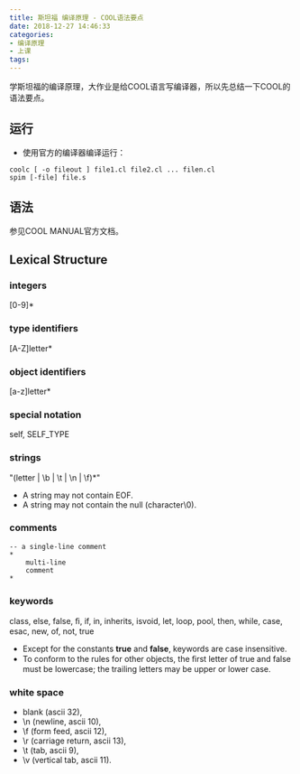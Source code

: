 ```yaml
---
title: 斯坦福 编译原理 - COOL语法要点
date: 2018-12-27 14:46:33
categories:
- 编译原理
- 上课
tags:
---
```


学斯坦福的编译原理，大作业是给COOL语言写编译器，所以先总结一下COOL的语法要点。

## 运行

* 使用官方的编译器编译运行：

````
coolc [ -o fileout ] file1.cl file2.cl ... filen.cl
spim [-file] file.s
````
## 语法

参见COOL MANUAL官方文档。

## Lexical Structure

### integers

[0-9]*

### type identifiers

[A-Z]letter*

### object identifiers

[a-z]letter*

### special notation

self, SELF_TYPE

### strings

\"(letter | \b | \t | \n | \f)*\"

* A string may not contain EOF. 
* A string may not contain the null (character\0). 

### comments

````
-- a single-line comment
* 
    multi-line 
    comment
* 
````

### keywords

class, else, false, ﬁ, if, in, inherits, isvoid, let, loop, pool, then, while, case, esac, new, of, not, true

* Except for the constants **true** and **false**, keywords are case insensitive. 
* To conform to the rules for other objects, the ﬁrst letter of true and false must be lowercase; the trailing letters may be upper or lower case.

### white space

* blank (ascii 32), 
* \n (newline, ascii 10), 
* \f (form feed, ascii 12), 
* \r (carriage return, ascii 13), 
* \t (tab, ascii 9), 
* \v (vertical tab, ascii 11).

